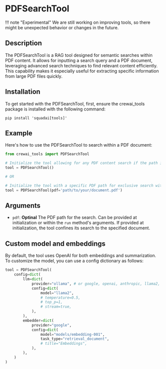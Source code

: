 # PDFSearchTool

!!! note "Experimental"
    We are still working on improving tools, so there might be unexpected behavior or changes in the future.

## Description
The PDFSearchTool is a RAG tool designed for semantic searches within PDF content. It allows for inputting a search query and a PDF document, leveraging advanced search techniques to find relevant content efficiently. This capability makes it especially useful for extracting specific information from large PDF files quickly.

## Installation
To get started with the PDFSearchTool, first, ensure the crewai_tools package is installed with the following command:

```shell
pip install 'squadai[tools]'
```

## Example
Here's how to use the PDFSearchTool to search within a PDF document:

```python
from crewai_tools import PDFSearchTool

# Initialize the tool allowing for any PDF content search if the path is provided during execution
tool = PDFSearchTool()

# OR

# Initialize the tool with a specific PDF path for exclusive search within that document
tool = PDFSearchTool(pdf='path/to/your/document.pdf')
```

## Arguments
- `pdf`: **Optinal** The PDF path for the search. Can be provided at initialization or within the `run` method's arguments. If provided at initialization, the tool confines its search to the specified document.

## Custom model and embeddings

By default, the tool uses OpenAI for both embeddings and summarization. To customize the model, you can use a config dictionary as follows:

```python
tool = PDFSearchTool(
    config=dict(
        llm=dict(
            provider="ollama", # or google, openai, anthropic, llama2, ...
            config=dict(
                model="llama2",
                # temperature=0.5,
                # top_p=1,
                # stream=true,
            ),
        ),
        embedder=dict(
            provider="google",
            config=dict(
                model="models/embedding-001",
                task_type="retrieval_document",
                # title="Embeddings",
            ),
        ),
    )
)
```
